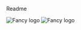 Readme

![Fancy logo](https://github.com/stefanjudis/github-light-dark-image-example/raw/main/dark.png#gh-dark-mode-only)
![Fancy logo](https://cdn.logo.com/hotlink-ok/logo-social.png#gh-light-mode-only)

